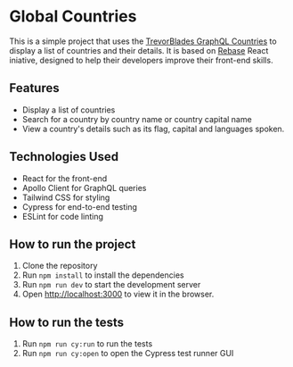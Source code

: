 # Global Countries

This is a simple project that uses the [TrevorBlades GraphQL Countries](https://countries.trevorblades.com/graphql) to display a list of countries and their details.
It is based on [Rebase](https://rebase.com.br/) React iniative, designed to help their developers improve their front-end skills.

## Features

- Display a list of countries
- Search for a country by country name or country capital name
- View a country's details such as its flag, capital and languages spoken.

## Technologies Used
- React for the front-end
- Apollo Client for GraphQL queries
- Tailwind CSS for styling
- Cypress for end-to-end testing
- ESLint for code linting

## How to run the project

1. Clone the repository
2. Run `npm install` to install the dependencies
3. Run `npm run dev` to start the development server
4. Open [http://localhost:3000](http://localhost:3000) to view it in the browser.

## How to run the tests

1. Run `npm run cy:run` to run the tests
2. Run `npm run cy:open` to open the Cypress test runner GUI